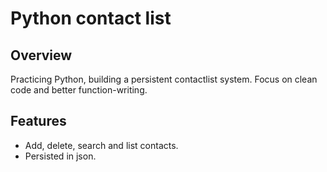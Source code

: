 # Python contact list

## Overview
Practicing Python, building a persistent contactlist system. Focus on clean code and better function-writing.

## Features
- Add, delete, search and list contacts.
- Persisted in json.
